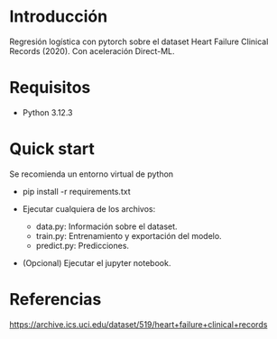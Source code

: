 Introducción
==========================
Regresión logística con pytorch sobre el dataset Heart Failure Clinical Records (2020).
Con aceleración Direct-ML.

Requisitos
==========================
- Python 3.12.3

Quick start
==========================
Se recomienda un entorno virtual de python
- pip install -r requirements.txt
- Ejecutar cualquiera de los archivos:
    - data.py:    Información sobre el dataset.
    - train.py:   Entrenamiento y exportación del modelo.
    - predict.py: Predicciones.

- (Opcional) Ejecutar el jupyter notebook.

Referencias
==========================
https://archive.ics.uci.edu/dataset/519/heart+failure+clinical+records